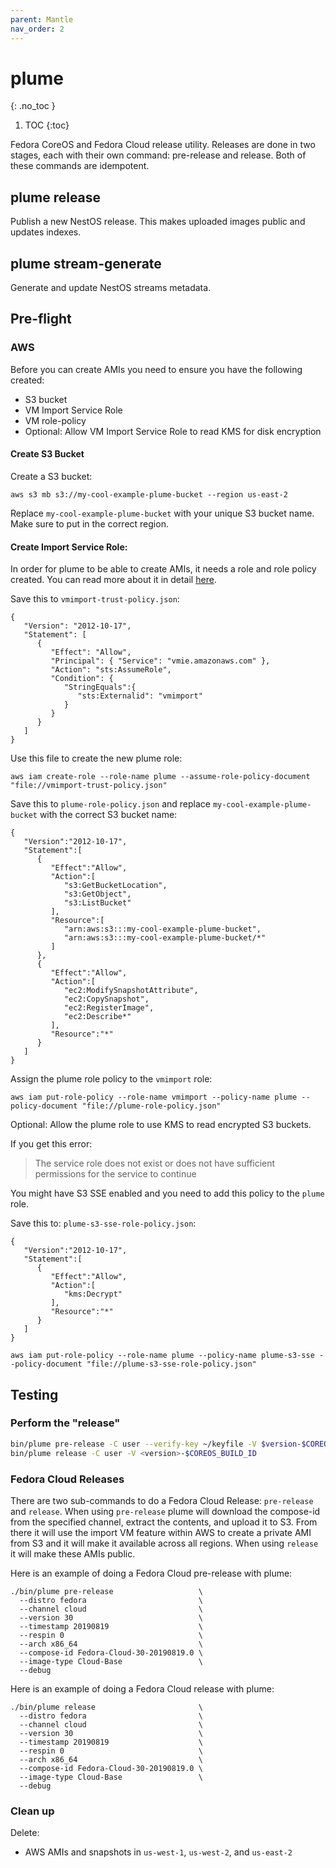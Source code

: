 ```yaml
---
parent: Mantle
nav_order: 2
---
```


# plume
{: .no_toc }

1. TOC
{:toc}

Fedora CoreOS and Fedora Cloud release utility. Releases are done in two
stages, each with their own command: pre-release and release. Both of these
commands are idempotent.

## plume release

Publish a new NestOS release. This makes uploaded images public and updates
indexes.

## plume stream-generate

Generate and update NestOS streams metadata.

## Pre-flight

### AWS

Before you can create AMIs you need to ensure you have the following created:

* S3 bucket
* VM Import Service Role
* VM role-policy
* Optional: Allow VM Import Service Role to read KMS for disk encryption

#### Create S3 Bucket

Create a S3 bucket:

`aws s3 mb s3://my-cool-example-plume-bucket --region us-east-2`

Replace `my-cool-example-plume-bucket` with your unique S3 bucket name. Make sure to put in the correct region.

#### Create Import Service Role:

In order for plume to be able to create AMIs, it needs a role and role policy created. You can read more about it in detail [here](
https://docs.aws.amazon.com/vm-import/latest/userguide/vmimport-image-import.html#import-vm).

Save this to `vmimport-trust-policy.json`:

```
{
   "Version": "2012-10-17",
   "Statement": [
      {
         "Effect": "Allow",
         "Principal": { "Service": "vmie.amazonaws.com" },
         "Action": "sts:AssumeRole",
         "Condition": {
            "StringEquals":{
               "sts:Externalid": "vmimport"
            }
         }
      }
   ]
}

```

Use this file to create the new plume role:

`aws iam create-role --role-name plume --assume-role-policy-document "file://vmimport-trust-policy.json"`


Save this to `plume-role-policy.json` and replace `my-cool-example-plume-bucket` with the correct S3 bucket name:

```
{
   "Version":"2012-10-17",
   "Statement":[
      {
         "Effect":"Allow",
         "Action":[
            "s3:GetBucketLocation",
            "s3:GetObject",
            "s3:ListBucket"
         ],
         "Resource":[
            "arn:aws:s3:::my-cool-example-plume-bucket",
            "arn:aws:s3:::my-cool-example-plume-bucket/*"
         ]
      },
      {
         "Effect":"Allow",
         "Action":[
            "ec2:ModifySnapshotAttribute",
            "ec2:CopySnapshot",
            "ec2:RegisterImage",
            "ec2:Describe*"
         ],
         "Resource":"*"
      }
   ]
}
```

Assign the plume role policy to the `vmimport` role:

`aws iam put-role-policy --role-name vmimport --policy-name plume --policy-document "file://plume-role-policy.json"`

Optional: Allow the plume role to use KMS to read encrypted S3 buckets.

If you get this error:

> The service role <vmimport> does not exist or does not have sufficient permissions for the service to continue

You might have S3 SSE enabled and you need to add this policy to the `plume` role.

Save this to: `plume-s3-sse-role-policy.json`:

```
{
   "Version":"2012-10-17",
   "Statement":[
      {
         "Effect":"Allow",
         "Action":[
            "kms:Decrypt"
         ],
         "Resource":"*"
      }
   ]
}

```

`aws iam put-role-policy --role-name plume --policy-name plume-s3-sse --policy-document "file://plume-s3-sse-role-policy.json"`


## Testing

### Perform the "release"

```sh
bin/plume pre-release -C user --verify-key ~/keyfile -V $version-$COREOS_BUILD_ID
bin/plume release -C user -V <version>-$COREOS_BUILD_ID
```

### Fedora Cloud Releases

There are two sub-commands to do a Fedora Cloud Release: `pre-release` and `release`. When using `pre-release` plume will download the compose-id from the specified channel, extract the contents, and upload it to S3. From there it will use the import VM feature within AWS to create a private AMI from S3 and it will make it available across all regions. When using `release` it will make these AMIs public.

Here is an example of doing a Fedora Cloud pre-release with plume:

```
./bin/plume pre-release                   \
  --distro fedora                         \
  --channel cloud                         \
  --version 30                            \
  --timestamp 20190819                    \
  --respin 0                              \
  --arch x86_64                           \
  --compose-id Fedora-Cloud-30-20190819.0 \
  --image-type Cloud-Base                 \
  --debug
```

Here is an example of doing a Fedora Cloud release with plume:

```
./bin/plume release                       \
  --distro fedora                         \
  --channel cloud                         \
  --version 30                            \
  --timestamp 20190819                    \
  --respin 0                              \
  --arch x86_64                           \
  --compose-id Fedora-Cloud-30-20190819.0 \
  --image-type Cloud-Base                 \
  --debug
```

### Clean up

Delete:

- AWS AMIs and snapshots in `us-west-1`, `us-west-2`, and `us-east-2`
